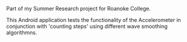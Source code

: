 Part of my Summer Research project for Roanoke College.

This Android application tests the functionality of the Accelerometer in conjunction with 'counting steps' 
using different wave smoothing algorithmns.

